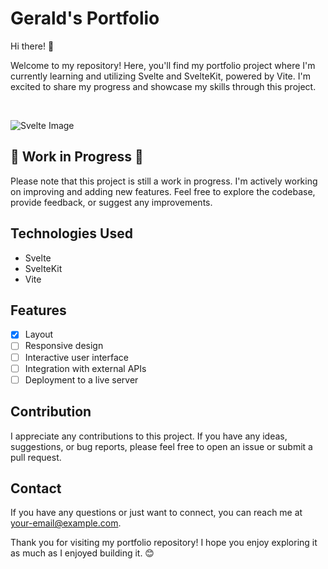 # Gerald's Portfolio

Hi there! 👋

Welcome to my repository! Here, you'll find my portfolio project where I'm currently learning and utilizing Svelte and SvelteKit, powered by Vite. I'm excited to share my progress and showcase my skills through this project.

<br>

![Svelte Image](https://blog.jakoblind.no/static/7a0fd917ee1f461e91a423558700762f/86389/svelte-logo.png)

## 🚧 Work in Progress 🚧

Please note that this project is still a work in progress. I'm actively working on improving and adding new features. Feel free to explore the codebase, provide feedback, or suggest any improvements.

## Technologies Used

- Svelte
- SvelteKit
- Vite

## Features

- [x] Layout
- [ ] Responsive design
- [ ] Interactive user interface
- [ ] Integration with external APIs
- [ ] Deployment to a live server

## Contribution

I appreciate any contributions to this project. If you have any ideas, suggestions, or bug reports, please feel free to open an issue or submit a pull request.

## Contact

If you have any questions or just want to connect, you can reach me at [your-email@example.com](mailto:your-email@example.com).

Thank you for visiting my portfolio repository! I hope you enjoy exploring it as much as I enjoyed building it. 😊
